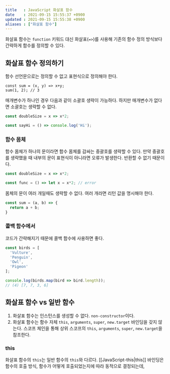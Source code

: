 ```yaml
---
title   : JavaScript 화살표 함수
date    : 2021-09-15 15:55:37 +0900
updated : 2021-09-15 15:55:38 +0900
aliases : ["화살표 함수"]
---
```

화살표 함수는 `function` 키워드 대신 화살표(`=>`)를 사용해 기존의 함수 정의 방식보다 간략하게 함수를 정의할 수 있다.  

## 화살표 함수 정의하기 
함수 선언문으로는 정의할 수 없고 표현식으로 정의해야 한다.  
```
const sum = (x, y) => x+y;
sum(1, 2); // 3
```

매개변수가 하나인 경우 다음과 같이 소괄호 생략이 가능하다.  하지만 매개변수가 없다면 소괄호는 생략할 수 없다.
```javascript
const doubleSize = x => x*2; 

const sayHi = () => console.log('Hi');
```

### 함수 몸체 
함수 몸체가 하나의 문이라면 함수 몸체를 감싸는 중괄호를 생략할 수 있다. 만약 중괄호를 생략했을 때 내부의 문이 표현식이 아니라면 오류가 발생한다. 반환할 수 없기 때문이다.  
```javascript
const doubleSize = x => x*2;

const func = () => let x = x*2; // error
```
몸체의 문이 여러 개일때도 생략할 수 없다. 여러 개라면 리턴 값을 명시해야 한다. 
```javascript
const sum = (a, b) => {
  return a + b;
}
```

### 콜백 함수에서 
코드가 간략해지기 때문에 콜백 함수에 사용하면 좋다.  
```javascript
const birds = [
  'Vulture',
  'Penguin',
  'Owl',
  'Pigeon'
];

console.log(birds.map(bird => bird.length));
// (4) [7, 7, 3, 6]
```


## 화살표 함수 vs 일반 함수
1. 화살표 함수는 인스턴스를 생성할 수 없다. `non-constructor`이다.  
2. 화살표 함수는 함수 자체 `this`, `arguments`, `super`, `new.target` 바인딩을 갖지 않는다. 스코프 체인을 통해 상위 스코프의 `this`, `arguments`, `super`, `new.target`을 참조한다.  

### this  
화살표 함수의 `this`는 일반 함수의 `this`와 다르다. [[JavaScript-this|this]] 바인딩은 함수의 호출 방식, 함수가 어떻게 호출되었는지에 따라 동적으로 결정되는데,
